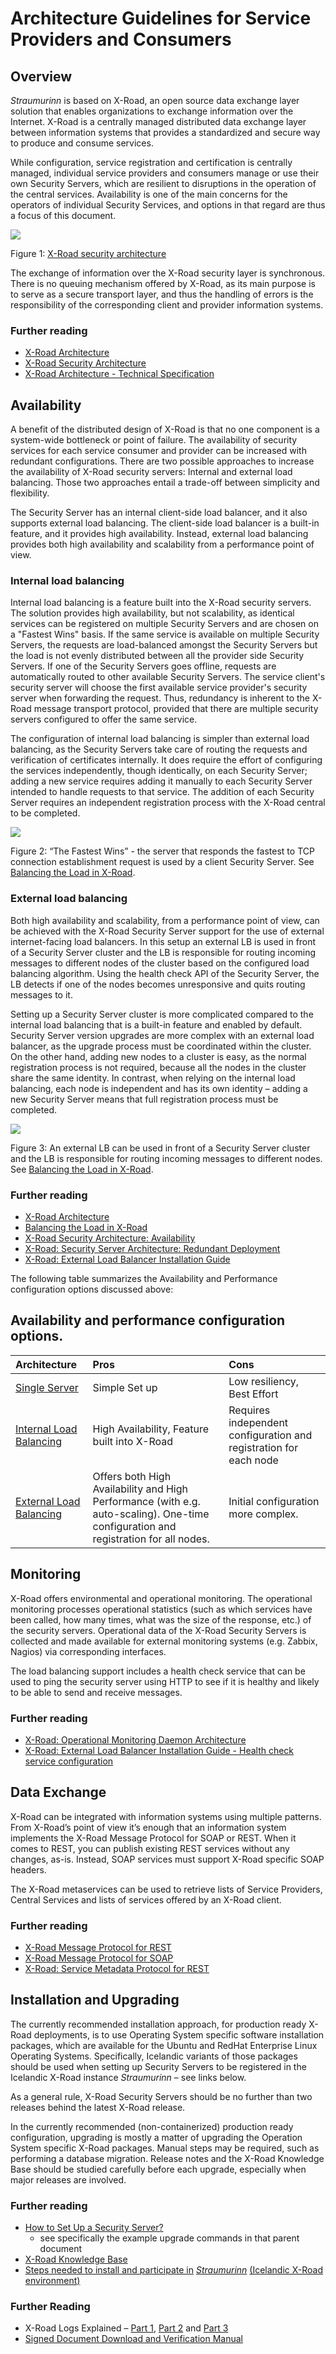 # Architecture Guidelines for Service Providers and Consumers

## Overview <a id="19bfb586-a73f-4335-8e13-11e141dd907f"></a>

_Straumurinn_ is based on X-Road, an open source data exchange layer solution that enables organizations to exchange information over the Internet. X-Road is a centrally managed distributed data exchange layer between information systems that provides a standardized and secure way to produce and consume services.

While configuration, service registration and certification is centrally managed, individual service providers and consumers manage or use their own Security Servers, which are resilient to disruptions in the operation of the central services. Availability is one of the main concerns for the operators of individual Security Services, and options in that regard are thus a focus of this document.

![](../../../.gitbook/assets/x-road/image1%20%282%29.png)

Figure 1: [X-Road security architecture](https://github.com/nordic-institute/X-Road/blob/develop/doc/Architecture/arc-sec_x_road_security_architecture.md)

The exchange of information over the X-Road security layer is synchronous. There is no queuing mechanism offered by X-Road, as its main purpose is to serve as a secure transport layer, and thus the handling of errors is the responsibility of the corresponding client and provider information systems.

### Further reading <a id="d33a23fc-c9ce-497f-9957-61de4700f10a"></a>

* [X-Road Architecture](https://x-road.global/architecture)
* [X-Road Security Architecture](https://github.com/nordic-institute/X-Road/blob/develop/doc/Architecture/arc-sec_x_road_security_architecture.md)
* [X-Road Architecture - Technical Specification](https://github.com/nordic-institute/X-Road/blob/develop/doc/Architecture/arc-g_x-road_arhitecture.md)

## Availability <a id="2c8b484c-479c-4a28-9dc0-211bc028a9c9"></a>

A benefit of the distributed design of X-Road is that no one component is a system-wide bottleneck or point of failure. The availability of security services for each service consumer and provider can be increased with redundant configurations. There are two possible approaches to increase the availability of X-Road security servers: Internal and external load balancing. Those two approaches entail a trade-off between simplicity and flexibility.

The Security Server has an internal client-side load balancer, and it also supports external load balancing. The client-side load balancer is a built-in feature, and it provides high availability. Instead, external load balancing provides both high availability and scalability from a performance point of view.

### Internal load balancing <a id="8e8e3a9e-b444-4f1a-adb6-d64c1424b28b"></a>

Internal load balancing is a feature built into the X-Road security servers. The solution provides high availability, but not scalability, as identical services can be registered on multiple Security Servers and are chosen on a "Fastest Wins" basis. If the same service is available on multiple Security Servers, the requests are load-balanced amongst the Security Servers but the load is not evenly distributed between all the provider side Security Servers. If one of the Security Servers goes offline, requests are automatically routed to other available Security Servers. The service client's security server will choose the first available service provider's security server when forwarding the request. Thus, redundancy is inherent to the X-Road message transport protocol, provided that there are multiple security servers configured to offer the same service.

The configuration of internal load balancing is simpler than external load balancing, as the Security Servers take care of routing the requests and verification of certificates internally. It does require the effort of configuring the services independently, though identically, on each Security Server; adding a new service requires adding it manually to each Security Server intended to handle requests to that service. The addition of each Security Server requires an independent registration process with the X-Road central to be completed.

![](../../../.gitbook/assets/x-road/image2%20%283%29.png)

Figure 2: “The Fastest Wins” - the server that responds the fastest to TCP connection establishment request is used by a client Security Server. See [Balancing the Load in X-Road](https://www.niis.org/blog/2018/6/25/balancing-the-load).

### External load balancing <a id="1dfbab03-054f-4967-a7c5-9910c90118ed"></a>

Both high availability and scalability, from a performance point of view, can be achieved with the X-Road Security Server support for the use of external internet-facing load balancers. In this setup an external LB is used in front of a Security Server cluster and the LB is responsible for routing incoming messages to different nodes of the cluster based on the configured load balancing algorithm. Using the health check API of the Security Server, the LB detects if one of the nodes becomes unresponsive and quits routing messages to it.

Setting up a Security Server cluster is more complicated compared to the internal load balancing that is a built-in feature and enabled by default. Security Server version upgrades are more complex with an external load balancer, as the upgrade process must be coordinated within the cluster. On the other hand, adding new nodes to a cluster is easy, as the normal registration process is not required, because all the nodes in the cluster share the same identity. In contrast, when relying on the internal load balancing, each node is independent and has its own identity – adding a new Security Server means that full registration process must be completed.

![](../../../.gitbook/assets/x-road/image3%20%281%29.png)

Figure 3: An external LB can be used in front of a Security Server cluster and the LB is responsible for routing incoming messages to different nodes. See [Balancing the Load in X-Road](https://www.niis.org/blog/2018/6/25/balancing-the-load).

### Further reading <a id="89cf0edb-da88-4faf-b0aa-3d490642dcf3"></a>

* [X-Road Architecture](https://x-road.global/architecture)
* [Balancing the Load in X-Road](https://www.niis.org/blog/2018/6/25/balancing-the-load)
* [X-Road Security Architecture: Availability](https://github.com/nordic-institute/X-Road/blob/develop/doc/Architecture/arc-sec_x_road_security_architecture.md#5-availability)
* [X-Road: Security Server Architecture: Redundant Deployment](https://github.com/nordic-institute/X-Road/blob/develop/doc/Architecture/arc-ss_x-road_security_server_architecture.md#52-redundant-deployment)
* [X-Road: External Load Balancer Installation Guide](https://github.com/nordic-institute/X-Road/blob/develop/doc/Manuals/LoadBalancing/ig-xlb_x-road_external_load_balancer_installation_guide.md)

The following table summarizes the Availability and Performance configuration options discussed above:

## Availability and performance configuration options.

| Architecture | Pros | Cons |
| :--- | :--- | :--- |
| [Single Server](https://www.notion.so/Single-Server-966858d704f84db28fc10938c52ecbf4) | Simple Set up | Low resiliency, Best Effort |
| [Internal Load Balancing](https://www.notion.so/Internal-Load-Balancing-3717244103c2428ba10cb6c2d9dd7746) | High Availability, Feature built into X-Road | Requires independent configuration and registration for each node |
| [External Load Balancing](https://www.notion.so/External-Load-Balancing-90e87293ccba4f61938402bdb47a03ea) | Offers both High Availability and High Performance \(with e.g. auto-scaling\). One-time configuration and registration for all nodes. | Initial configuration more complex. |

## Monitoring <a id="a2a0b91e-4ee9-49d3-a38b-66ca387aaf86"></a>

X-Road offers environmental and operational monitoring. The operational monitoring processes operational statistics \(such as which services have been called, how many times, what was the size of the response, etc.\) of the security servers. Operational data of the X-Road Security Servers is collected and made available for external monitoring systems \(e.g. Zabbix, Nagios\) via corresponding interfaces.

The load balancing support includes a health check service that can be used to ping the security server using HTTP to see if it is healthy and likely to be able to send and receive messages.

### Further reading <a id="3c283098-20da-47fe-b8b8-f001c663cecc"></a>

* [X-Road: Operational Monitoring Daemon Architecture](https://github.com/nordic-institute/X-Road/blob/develop/doc/OperationalMonitoring/Architecture/arc-opmond_x-road_operational_monitoring_daemon_architecture_Y-1096-1.md)
* [X-Road: External Load Balancer Installation Guide - Health check service configuration](https://github.com/nordic-institute/X-Road/blob/develop/doc/Manuals/LoadBalancing/ig-xlb_x-road_external_load_balancer_installation_guide.md#34-health-check-service-configuration)

## Data Exchange <a id="d0595987-2ecb-4275-89aa-d07d62de59d2"></a>

X-Road can be integrated with information systems using multiple patterns. From X-Road’s point of view it’s enough that an information system implements the X-Road Message Protocol for SOAP or REST. When it comes to REST, you can publish existing REST services without any changes, as-is. Instead, SOAP services must support X-Road specific SOAP headers.

The X-Road metaservices can be used to retrieve lists of Service Providers, Central Services and lists of services offered by an X-Road client.

### Further reading <a id="4daaf8f9-8206-4efa-bb23-a84c6405e6b1"></a>

* [X-Road Message Protocol for REST](https://github.com/nordic-institute/X-Road/blob/develop/doc/Protocols/pr-rest_x-road_message_protocol_for_rest.md)
* [X-Road Message Protocol for SOAP](https://github.com/nordic-institute/X-Road/blob/develop/doc/Protocols/pr-mess_x-road_message_protocol.md)
* [X-Road: Service Metadata Protocol for REST](https://github.com/nordic-institute/X-Road/blob/develop/doc/Protocols/pr-mrest_x-road_service_metadata_protocol_for_rest.md)

## Installation and Upgrading <a id="950b9f07-4e8e-4ab9-a8f3-eefc1b860e06"></a>

The currently recommended installation approach, for production ready X-Road deployments, is to use Operating System specific software installation packages, which are available for the Ubuntu and RedHat Enterprise Linux Operating Systems. Specifically, Icelandic variants of those packages should be used when setting up Security Servers to be registered in the Icelandic X-Road instance _Straumurinn_ – see links below.

As a general rule, X-Road Security Servers should be no further than two releases behind the latest X-Road release.

In the currently recommended \(non-containerized\) production ready configuration, upgrading is mostly a matter of upgrading the Operation System specific X-Road packages. Manual steps may be required, such as performing a database migration. Release notes and the X-Road Knowledge Base should be studied carefully before each upgrade, especially when major releases are involved.

### Further reading <a id="4b148a7d-2554-45fc-a1dc-823bae02adbb"></a>

* [How to Set Up a Security Server?](https://confluence.niis.org/pages/viewpage.action?pageId=4292920)
  * see specifically the example upgrade commands in that parent document
* [X-Road Knowledge Base](https://confluence.niis.org/display/XRDKB/X-Road+Knowledge+Base)
* [Steps needed to install and participate in](https://github.com/digitaliceland/Straumurinn) [_Straumurinn_](https://github.com/digitaliceland/Straumurinn) [\(Icelandic X-Road environment\)](https://github.com/digitaliceland/Straumurinn)


### Further Reading <a id="d9df2a4e-368b-42d5-a7fb-d1e460848eca"></a>

* X-Road Logs Explained – [Part 1](https://www.niis.org/blog/2018/5/27/x-road-logs-basics), [Part 2](https://www.niis.org/blog/2018/6/3/x-road-logs-explained-part-2) and [Part 3](https://www.niis.org/blog/2018/6/12/x-road-logs-explained-part-3)
* [Signed Document Download and Verification Manual](https://github.com/nordic-institute/X-Road/blob/develop/doc/Manuals/ug-sigdoc_x-road_signed_document_download_and_verification_manual.md)
